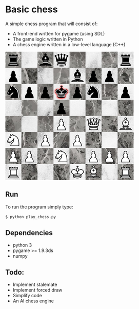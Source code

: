 # Basic chess
A simple chess program that will consist of:
* A front-end written for pygame (using SDL)
* The game logic written in Python
* A chess engine written in a low-level language (C++)

![Chess board](https://github.com/3cHeLoN/basic-chess/blob/master/screen.png "Screenshot")

## Run
To run the program simply type:
```bash
$ python play_chess.py
```
## Dependencies
* python 3
* pygame >= 1.9.3ds
* numpy

## Todo:
* Implement stalemate
* Implement forced draw
* Simplify code
* An AI chess engine
